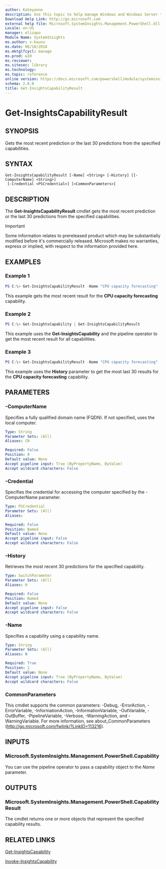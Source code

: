 ```yaml
---
author: Kateyanne
description: Use this topic to help manage Windows and Windows Server technologies with Windows PowerShell.
Download Help Link: http://go.microsoft.com
external help file: Microsoft.SystemInsights.Management.PowerShell.dll-help.xml
Locale: en-US
manager: elizapo
Module Name: SystemInsights
ms.author: v-kaunu
ms.date: 06/18/2018
ms.mktglfcycl: manage
ms.prod: w10
ms.reviewer:
ms.sitesec: library
ms.technology:
ms.topic: reference
online version: https://docs.microsoft.com/powershell/module/systeminsights/get-insightscapabilityresult?view=windowsserver2016-ps&wt.mc_id=ps-gethelp
schema: 2.0.0
title: Get-InsightsCapabilityResult
---
```


# Get-InsightsCapabilityResult

## SYNOPSIS
Gets the most recent prediction or the last 30 predictions from the specified capabilities.

## SYNTAX

```
Get-InsightsCapabilityResult [-Name] <String> [-History] [[-ComputerName] <String>]
 [-Credential <PSCredential>] [<CommonParameters>]
```

## DESCRIPTION
The **Get-InsightsCapabilityResult** cmdlet gets the most recent prediction or the last 30 predictions from the specified capabilities.

>[!IMPORTANT]
>Some information relates to prereleased product which may be substantially modified before it's commercially released. Microsoft makes no warranties, express or implied, with respect to the information provided here.

## EXAMPLES

### Example 1
```powershell
PS C:\> Get-InsightsCapabilityResult -Name "CPU capacity forecasting"
```

This example gets the most recent result for the **CPU capacity forecasting** capability.

### Example 2
```powershell
PS C:\> Get-InsightsCapability | Get-InsightsCapabilityResult
```

This example uses the **Get-InsightsCapability** and the pipeline operator to get the most recent result for all capabilities.

### Example 3
```powershell
PS C:\> Get-InsightsCapabilityResult -Name "CPU capacity forecasting" -History
```

This example uses the **History** parameter to get the most last 30 results for the **CPU capacity forecasting** capability.

## PARAMETERS

### -ComputerName
Specifies a fully qualified domain name (FQDN). If not specified, uses the local computer.

```yaml
Type: String
Parameter Sets: (All)
Aliases: CN

Required: False
Position: 0
Default value: None
Accept pipeline input: True (ByPropertyName, ByValue)
Accept wildcard characters: False
```

### -Credential
Specifies the credential for accessing the computer specified by the -ComputerName parameter.

```yaml
Type: PSCredential
Parameter Sets: (All)
Aliases:

Required: False
Position: Named
Default value: None
Accept pipeline input: False
Accept wildcard characters: False
```

### -History
Retrieves the most recent 30 predictions for the specified capability.

```yaml
Type: SwitchParameter
Parameter Sets: (All)
Aliases: H

Required: False
Position: Named
Default value: None
Accept pipeline input: False
Accept wildcard characters: False
```

### -Name
Specifies a capability using a capability name.

```yaml
Type: String
Parameter Sets: (All)
Aliases: N

Required: True
Position: 1
Default value: None
Accept pipeline input: True (ByPropertyName, ByValue)
Accept wildcard characters: False
```

### CommonParameters
This cmdlet supports the common parameters: -Debug, -ErrorAction, -ErrorVariable, -InformationAction, -InformationVariable, -OutVariable, -OutBuffer, -PipelineVariable, -Verbose, -WarningAction, and -WarningVariable.
For more information, see about_CommonParameters (http://go.microsoft.com/fwlink/?LinkID=113216).

## INPUTS

### Microsoft.SystemInsights.Management.PowerShell.Capability

You can use the pipeline operator to pass a capability object to the *Name* parameter.


## OUTPUTS

### Microsoft.SystemInsights.Management.PowerShell.CapabilityResult

The cmdlet returns one or more objects that represent the specified capability results.

## RELATED LINKS
[Get-InsightsCapability](get-insightscapability.md)

[Invoke-InsightsCapability](invoke-insightscapability.md)
